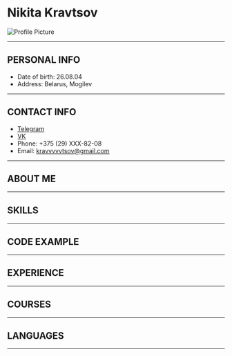 # Nikita Kravtsov

![Profile Picture](https://i.imgur.com/iIUL2ER.png)

***

## PERSONAL INFO

* Date of birth: 26.08.04
* Address: Belarus, Mogilev

***

## CONTACT INFO

* [Telegram](https://t.me/nikanorsky)
* [VK](https://vk.com/nikanorsky)
* Phone: +375 (29) XXX-82-08
* Email: <kravvvvvtsov@gmail.com>

***

## ABOUT ME

***

## SKILLS

***

## CODE EXAMPLE

***

## EXPERIENCE

***

## COURSES

***

## LANGUAGES

***